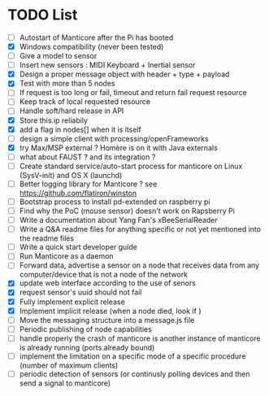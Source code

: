 # TODO List

- [ ] Autostart of Manticore after the Pi has booted
- [x] Windows compatibility (never been tested)
- [ ] Give a model to sensor
- [ ] Insert new sensors : MIDI Keyboard + Inertial sensor
- [x] Design a proper message object with header + type + payload
- [x] Test with more than 5 nodes
- [ ] If request is too long or fail, timeout and return fail request resource
- [ ] Keep track of local requested resource
- [ ] Handle soft/hard release in API 
- [x] Store this.ip reliabily
- [x] add a flag in nodes[] when it is itself
- [ ] design a simple client with processing/openFrameworks
- [x] try Max/MSP external ? Homère is on it with Java externals
- [ ] what about FAUST ? and its integration ?
- [ ] Create standard service/auto-start process for manticore on Linux (SysV-init) and OS X (launchd)
- [ ] Better logging library for Manticore ? see https://github.com/flatiron/winston
- [ ] Bootstrap process to install pd-extended on raspberry pi
- [ ] Find why the PoC (mouse sensor) doesn't work on Rapsberry Pi
- [ ] Write a documentation about Yang Fan's xBeeSerialReader
- [ ] Write a Q&A readme files for anything specific or not yet mentioned into the readme files
- [ ] Write a quick start developer guide
- [ ] Run Manticore as a daemon
- [ ] Forward data, advertise a sensor on a node that receives data from any computer/device that is not a node of the network
- [x] update web interface according to the use of senors
- [x] request sensor's uuid should not fail
- [x] Fully implement explicit release
- [x] Implement implicit release (when a node died, look if )
- [ ] Move the messaging structure into a message.js file
- [ ] Periodic publishing of node capabilities
- [ ] handle properly the crash of manticore is another instance of manticore is already running (ports already bound)
- [ ] implement the limitation on a specific mode of a specific procedure (number of maximum clients)
- [ ] periodic detection of sensors (or continusly polling devices and then send a signal to manticore)